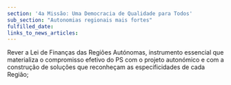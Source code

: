```yaml
---
section: '4a Missão: Uma Democracia de Qualidade para Todos'
sub_section: "Autonomias regionais mais fortes"
fulfilled_date:
links_to_news_articles:
---
```


Rever a Lei de Finanças das Regiões Autónomas, instrumento essencial que materializa o compromisso efetivo do PS com o projeto autonómico e com a construção de soluções que reconheçam as especificidades de cada Região;